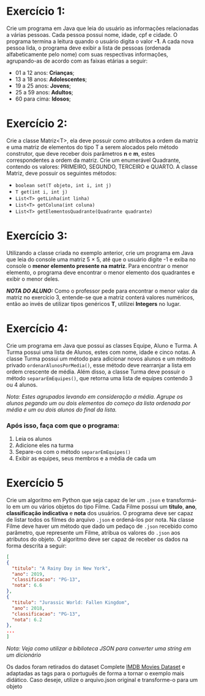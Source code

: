 # Exercício 1:

Crie um programa em Java que leia do usuário as informações relacionadas a várias pessoas.
Cada pessoa possui nome, idade, cpf e cidade. O programa termina a leitura quando o usuário digita o valor **-1**. A cada nova pessoa lida, o programa deve exibir a lista de pessoas (ordenada alfabeticamente pelo nome) com suas respectivas informações, agrupando-as de acordo com as faixas etárias a seguir:

- 01 a 12 anos:  **Crianças**;
- 13 a 18 anos: **Adolescentes**; 
- 19 a 25 anos: **Jovens**; 
- 25 a 59 anos: **Adultos**;
- 60 para cima: **Idosos**;

# Exercício 2:
Crie a classe Matriz&lt;T>, ela deve possuir como atributos a ordem da matriz e uma matriz de elementos do tipo T a serem alocados pelo método construtor, que deve receber dois parâmetros **n** e **m**, estes correspondentes a ordem da matriz. Crie um enumerável Quadrante, contendo os valores: PRIMEIRO, SEGUNDO, TERCEIRO e QUARTO. A classe Matriz, deve possuir os seguintes métodos:
- ```boolean set(T objeto, int i, int j)```
- ```T get(int i, int j)```
- ```List<T> getLinha(int linha)```
- ```List<T> getColuna(int coluna)```
- ```List<T> getElementosQuadrante(Quadrante quadrante)```

# Exercício 3:
Utilizando a classe criada no exemplo anterior, crie um programa em Java que leia do console uma matriz 5 × 5, até que o usuário digite -1 e exiba no console o **menor elemento presente na matriz**. Para encontrar o menor elemento, o programa deve encontrar o menor elemento dos quadrantes e exibir o menor deles.

***NOTA DO ALUNO:*** Como o professor pede para encontrar o menor valor da matriz no exercício 3, entende-se que a matriz conterá valores numéricos, então ao invés de utilizar tipos genéricos **T**, utilizei **Integers** no lugar.

# Exercício 4:
Crie um programa em Java que possui as classes Equipe, Aluno e Turma. A Turma possui uma lista de Alunos, estes com nome, idade e cinco notas. A classe Turma possui um método para adicionar novos alunos e um método privado ```ordenarAlunosPorMedia()```, esse método deve rearranjar a lista em ordem crescente de média. Além disso, a classe Turma deve possuir o método ```separarEmEquipes()```, que retorna uma lista de equipes contendo 3 ou 4 alunos.

*Nota: Estes agrupados levando em consideração a média. Agrupe os alunos pegando um ou dois elementos do começo da lista ordenada por média e um ou dois alunos do final da lista.*

### Após isso, faça com que o programa:
1. Leia os alunos
2. Adicione eles na turma
3. Separe-os com o método ```separarEmEquipes()```
4. Exibir as equipes, seus membros e a média de cada um

# Exercício 5
Crie um algoritmo em Python que seja capaz de ler um ```.json``` e transformá-lo em um ou vários objetos do tipo Filme. Cada Filme possui um **titulo**, **ano**, **classificação indicativa** e **nota** dos usuários. O programa deve ser capaz de listar todos os filmes do arquivo ```.json``` e ordená-los por nota. Na classe Filme deve haver um método que dado um pedaço de ```.json``` recebido como parâmetro, que represente um Filme, atribua os valores do ```.json``` aos atributos do objeto. O algoritmo deve ser capaz de receber os dados na forma descrita a seguir:

```JSON
[
{
  "titulo": "A Rainy Day in New York",
  "ano": 2019,
  "classificacao": "PG-13",
  "nota": 6.6
},
{
  "titulo": "Jurassic World: Fallen Kingdom",
  "ano": 2018,
  "classificacao": "PG-13",
  "nota": 6.2
},
...
]
```

*Nota: Veja como utilizar a biblioteca JSON para converter uma string em um dicionário*

Os dados foram retirados do dataset Complete [IMDB Movies Dataset](https://www.kaggle.com/datasets/gorochu/complete-imdb-movies-dataset) e adaptadas as tags para o português de forma a tornar o exemplo mais didático. Caso deseje, utilize o arquivo.json original e transforme-o para um objeto
